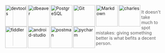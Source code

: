 </details>

<img align="left" alt="devtools" width="70px" src="https://user-images.githubusercontent.com/89486551/143319750-2f729405-4b8a-4f73-8e16-b5c7780517fc.png" />
<img align="left" alt="dbeaver" width="70px" src="https://user-images.githubusercontent.com/89486551/143319757-0bbd31ce-7860-447a-9571-504653849d0b.png" />
<img align="left" alt="PostgreSQL" width="70px" src="https://user-images.githubusercontent.com/89486551/143319773-17f2e07b-8dc2-4f02-9b60-e9f0b421ce06.png" />
<img align="left" alt="Git" width="70px" src="https://user-images.githubusercontent.com/89486551/143319775-c711ac23-04f8-44dd-9a0b-ea3698467e9e.png" />
<img align="left" alt="Markdown" width="70px" src="https://user-images.githubusercontent.com/89486551/143319781-e0cb8223-f5db-4cfd-b2f8-9fab2e227023.png" />
<img align="left" alt="charles" width="70px" src="https://user-images.githubusercontent.com/89486551/143319787-e5eb9aa4-5b57-454f-b903-64282274af76.png" />
<img align="left" alt="fiddler" width="70px" src="https://user-images.githubusercontent.com/89486551/143319792-72034e75-f2fe-4589-b741-6f21a2433a71.png" />
<img align="left" alt="android-studio" width="70px" src="https://user-images.githubusercontent.com/89486551/143319797-01713acf-1cc6-49c9-ae92-d520d55cef17.png" />
<img align="left" alt="postman" width="70px" src="https://user-images.githubusercontent.com/89486551/143319803-99550e9f-bdde-4354-b38a-a3aa8ffc9a77.png" />
<img align="left" alt="pycharm" width="70px" src="https://user-images.githubusercontent.com/89486551/143319814-3645ca4a-c3cc-4958-aa5b-ff27b47d704c.png" />

> It doesn't take much to spot mistakes: giving something better is what befits a decent person.

<!--🌟⭐️✨-->
